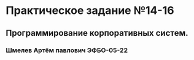 # Практическое задание №14-16

## Программирование корпоративных систем.

### Шмелев Артём павлович ЭФБО-05-22










